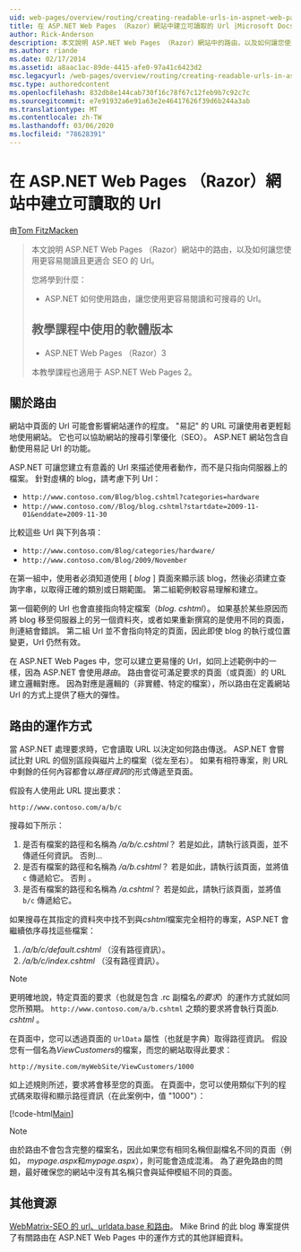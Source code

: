 ```yaml
---
uid: web-pages/overview/routing/creating-readable-urls-in-aspnet-web-pages-sites
title: 在 ASP.NET Web Pages （Razor）網站中建立可讀取的 Url |Microsoft Docs
author: Rick-Anderson
description: 本文說明 ASP.NET Web Pages （Razor）網站中的路由，以及如何讓您使用更容易閱讀且更適合 SEO 的 Url。 您將 。
ms.author: riande
ms.date: 02/17/2014
ms.assetid: a8aac1ac-89de-4415-afe0-97a41c6423d2
msc.legacyurl: /web-pages/overview/routing/creating-readable-urls-in-aspnet-web-pages-sites
msc.type: authoredcontent
ms.openlocfilehash: 832db8e144cab730f16c78f67c12feb9b7c92c7c
ms.sourcegitcommit: e7e91932a6e91a63e2e46417626f39d6b244a3ab
ms.translationtype: MT
ms.contentlocale: zh-TW
ms.lasthandoff: 03/06/2020
ms.locfileid: "78628391"
---
```

# <a name="creating-readable-urls-in-aspnet-web-pages-razor-sites"></a>在 ASP.NET Web Pages （Razor）網站中建立可讀取的 Url

由[Tom FitzMacken](https://github.com/tfitzmac)

> 本文說明 ASP.NET Web Pages （Razor）網站中的路由，以及如何讓您使用更容易閱讀且更適合 SEO 的 Url。
> 
> 您將學到什麼：
> 
> - ASP.NET 如何使用路由，讓您使用更容易閱讀和可搜尋的 Url。
>   
> 
> ## <a name="software-versions-used-in-the-tutorial"></a>教學課程中使用的軟體版本
> 
> 
> - ASP.NET Web Pages （Razor）3
>   
> 
> 本教學課程也適用于 ASP.NET Web Pages 2。

## <a name="about-routing"></a>關於路由

網站中頁面的 Url 可能會影響網站運作的程度。 &quot;易記&quot; 的 URL 可讓使用者更輕鬆地使用網站。 它也可以協助網站的搜尋引擎優化（SEO）。 ASP.NET 網站包含自動使用易記 Url 的功能。

ASP.NET 可讓您建立有意義的 Url 來描述使用者動作，而不是只指向伺服器上的檔案。 針對虛構的 blog，請考慮下列 Url：

- `http://www.contoso.com/Blog/blog.cshtml?categories=hardware`
- `http://www.contoso.com//Blog/blog.cshtml?startdate=2009-11-01&enddate=2009-11-30`

比較這些 Url 與下列各項：

- `http://www.contoso.com/Blog/categories/hardware/`
- `http://www.contoso.com/Blog/2009/November`

在第一組中，使用者必須知道使用 [ *blog* ] 頁面來顯示該 blog，然後必須建立查詢字串，以取得正確的類別或日期範圍。 第二組範例較容易理解和建立。

第一個範例的 Url 也會直接指向特定檔案（*blog. cshtml*）。 如果基於某些原因而將 blog 移至伺服器上的另一個資料夾，或者如果重新撰寫的是使用不同的頁面，則連結會錯誤。 第二組 Url 並不會指向特定的頁面，因此即使 blog 的執行或位置變更，Url 仍然有效。

在 ASP.NET Web Pages 中，您可以建立更易懂的 Url，如同上述範例中的一樣，因為 ASP.NET 會使用*路由*。 路由會從可滿足要求的頁面（或頁面）的 URL 建立邏輯對應。 因為對應是邏輯的（非實體、特定的檔案），所以路由在定義網站 Url 的方式上提供了極大的彈性。

## <a name="how-routing-works"></a>路由的運作方式

當 ASP.NET 處理要求時，它會讀取 URL 以決定如何路由傳送。 ASP.NET 會嘗試比對 URL 的個別區段與磁片上的檔案（從左至右）。 如果有相符專案，則 URL 中剩餘的任何內容都會以*路徑資訊*的形式傳遞至頁面。

假設有人使用此 URL 提出要求：

`http://www.contoso.com/a/b/c`

搜尋如下所示：

1. 是否有檔案的路徑和名稱為 */a/b/c.cshtml*？ 若是如此，請執行該頁面，並不傳遞任何資訊。 否則...
2. 是否有檔案的路徑和名稱為 */a/b.cshtml*？ 若是如此，請執行該頁面，並將值 `c` 傳遞給它。 否則 。
3. 是否有檔案的路徑和名稱為 */a.cshtml*？ 若是如此，請執行該頁面，並將值 `b/c` 傳遞給它。

如果搜尋在其指定的資料夾中找不到與*cshtml*檔案完全相符的專案，ASP.NET 會繼續依序尋找這些檔案：

1. */a/b/c/default.cshtml* （沒有路徑資訊）。
2. */a/b/c/index.cshtml* （沒有路徑資訊）。

> [!NOTE]
> 更明確地說，特定頁面的要求（也就是包含 .rc 副檔名*的要求*）的運作方式就如同您所預期。 `http://www.contoso.com/a/b.cshtml` 之類的要求將會執行頁面*b. cshtml* 。

在頁面中，您可以透過頁面的 `UrlData` 屬性（也就是字典）取得路徑資訊。 假設您有一個名為*ViewCustomers*的檔案，而您的網站取得此要求：

`http://mysite.com/myWebSite/ViewCustomers/1000`

如上述規則所述，要求將會移至您的頁面。 在頁面中，您可以使用類似下列的程式碼來取得和顯示路徑資訊（在此案例中，值 &quot;1000&quot;）：

[!code-html[Main](creating-readable-urls-in-aspnet-web-pages-sites/samples/sample1.html)]

> [!NOTE]
> 由於路由不會包含完整的檔案名，因此如果您有相同名稱但副檔名不同的頁面（例如， *mypage.aspx*和*mypage.aspx*），則可能會造成混淆。 為了避免路由的問題，最好確保您的網站中沒有其名稱只會與延伸模組不同的頁面。

<a id="Additional_Resources"></a>
## <a name="additional-resources"></a>其他資源

[WebMatrix-SEO 的 url、urldata.base 和路由](http://www.mikesdotnetting.com/Article/165/WebMatrix-URLs-UrlData-and-Routing-for-SEO)。 Mike Brind 的此 blog 專案提供了有關路由在 ASP.NET Web Pages 中的運作方式的其他詳細資料。
